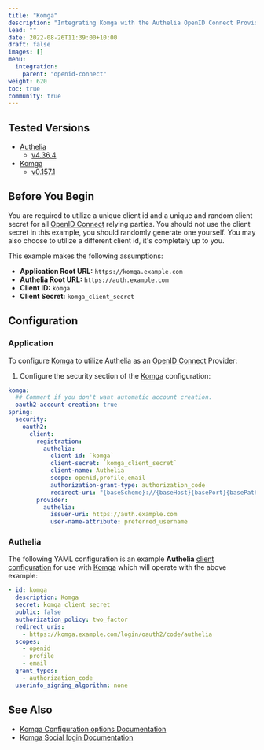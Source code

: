 ```yaml
---
title: "Komga"
description: "Integrating Komga with the Authelia OpenID Connect Provider."
lead: ""
date: 2022-08-26T11:39:00+10:00
draft: false
images: []
menu:
  integration:
    parent: "openid-connect"
weight: 620
toc: true
community: true
---
```


## Tested Versions

* [Authelia]
  * [v4.36.4](https://github.com/authelia/authelia/releases/tag/v4.36.4)
* [Komga]
  * [v0.157.1](https://github.com/gotson/komga/releases/tag/v0.157.1)

## Before You Begin

You are required to utilize a unique client id and a unique and random client secret for all [OpenID Connect] relying
parties. You should not use the client secret in this example, you should randomly generate one yourself. You may also
choose to utilize a different client id, it's completely up to you.

This example makes the following assumptions:

* __Application Root URL:__ `https://komga.example.com`
* __Authelia Root URL:__ `https://auth.example.com`
* __Client ID:__ `komga`
* __Client Secret:__ `komga_client_secret`

## Configuration

### Application

To configure [Komga] to utilize Authelia as an [OpenID Connect] Provider:

1. Configure the security section of the [Komga] configuration:
```yaml
komga:
  ## Comment if you don't want automatic account creation.
  oauth2-account-creation: true
spring:
  security:
    oauth2:
      client:
        registration:
          authelia:
            client-id: `komga`
            client-secret: `komga_client_secret`
            client-name: Authelia
            scope: openid,profile,email
            authorization-grant-type: authorization_code
            redirect-uri: "{baseScheme}://{baseHost}{basePort}{basePath}/login/oauth2/code/authelia"
        provider:
          authelia:
            issuer-uri: https://auth.example.com
            user-name-attribute: preferred_username
````

### Authelia

The following YAML configuration is an example __Authelia__
[client configuration](../../../configuration/identity-providers/open-id-connect.md#clients) for use with [Komga]
which will operate with the above example:

```yaml
- id: komga
  description: Komga
  secret: komga_client_secret
  public: false
  authorization_policy: two_factor
  redirect_uris:
    - https://komga.example.com/login/oauth2/code/authelia
  scopes:
    - openid
    - profile
    - email
  grant_types:
    - authorization_code
  userinfo_signing_algorithm: none
```

## See Also

* [Komga Configuration options Documentation](https://komga.org/installation/configuration.html)
* [Komga Social login Documentation](https://komga.org/installation/oauth2.html)

[Authelia]: https://www.authelia.com
[Komga]: https://www.komga.org
[OpenID Connect]: ../../openid-connect/introduction.md

